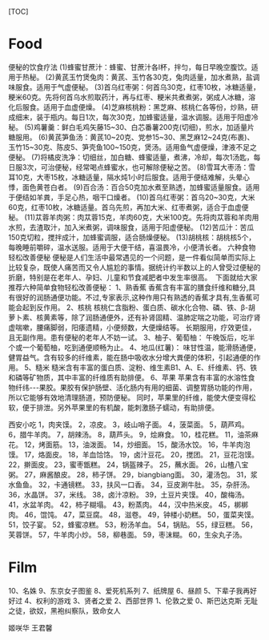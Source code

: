 [TOC]


# Food


便秘的饮食疗法 
(1)蜂蜜甘蔗汁：蜂蜜、甘蔗汁各l杯，拌匀，每日早晚空腹饮。适用于热秘。
(2)黄芪玉竹煲兔肉：黄芪、玉竹各30克，兔肉适量，加水煮熟，盐调味服食。适用于气虚便秘。 
(3)首乌红枣粥：何首乌30克，红枣10枚，冰糖适量，粳米60克。先将何首乌水煎取药汁，再与红枣、粳米共煮煮粥，粥成人冰糖，溶化后服食。适用于血虚便燥。 
(4)芝麻核桃粉：黑芝麻、核桃仁各等份，炒熟，研成细末，装于瓶内。每日1次，每次30克，加蜂蜜适量，温水调服。适用于阳虚冷秘。 
(5)鸡薯羹：鲜白毛鸡矢藤15~30、白芯番薯200克(切细)，煎水，加适量片糖服用。
(6)黄芪笋鱼汤：黄芪10~20克、党参15~30、黑芝麻12~24克(布裹)、玉竹15~30克、陈皮5、笋壳鱼100~150克，煲汤。适用鱼气虚便燥，津液不足之便秘。 
(7)将橘皮洗净：切细丝，加白糖、蜂蜜适量，煮沸，冷却，每次1汤匙，每日服3次，可治便秘，经常喝点蜂蜜水，也可解除便秘之苦。
(8)雪耳大枣汤：雪耳10克，大枣15枚，冰糖适量，隔水炖1小时后服食。适用于便结难解，头晕心悸，面色黄苍白者。 
(9)百合汤：百合50克加水煮至熟透，加蜂蜜适量服食。适用于便结如羊粪，手足心热，咽干口燥者。
(10)首乌红枣粥：首乌20~30克，大米60克，红枣10枚，冰糖适量。首乌先煎，再加大米、红枣煮粥，适合于血虚便秘。
(11)苁蓉羊肉粥：肉苁蓉15克，羊肉60克，大米100克。先将肉苁蓉和羊肉用水煎，去渣取汁，加入米煮粥，调味服食，适用于阳虚便秘。 
(12)苦瓜汁：苦瓜150克切粒，搅拌成汁，加蜂蜜调服，适合肠燥便秘。
(13)胡桃核：胡桃核5个，每晚睡前嚼碎，温水送服。适用于大便干结，喜温畏冷，小便清长者。
 六种食物轻松改善便秘 便秘是人们生活中最常遇见的一个问题，是一件看似简单而实际上比较复杂，既使人痛苦而又令人尴尬的事情。据统计约半数以上的人曾受过便秘的折磨，特别是在老年人、孕妇、儿童和节食减肥者中发生率很高。
 下面就给大家推荐六种简单食物轻松改善便秘： 
1、熟香蕉 香蕉含有丰富的膳食纤维和糖分,具有很好的润肠通便功能。不过,专家表示,这种作用只有熟透的香蕉才具有,生香蕉可能会起到反作用。
2、核桃 核桃仁含脂粉、蛋白质、碳水化合物、磷、铁、β-胡萝卜素、核黄素等，除了润肠通便外，还有补肾固精、温肺定喘之功能，可治疗肾虚喘嗽，腰痛脚弱，阳痿遗精，小便频数，大便燥结等。
长期服用，疗效更佳，且无副作用。患有便秘的老年人不妨一试。 
3、柚子、葡萄柚： 午晚饭后，吃半个或一个葡萄柚，吃到通便顺畅为止。
4、地瓜(红薯)： 味甘性温，能滑肠通便，健胃益气。含有较多的纤维素，能在肠中吸收水分增大粪便的体积，引起通便的作用。
5、糙米 糙米含有丰富的蛋白质、淀粉、维生素B1、A、E、纤维素、钙、铁和磷等矿物质，其中丰富的纤维质有助排便。 
6、苹果 苹果含有丰富的水溶性食物纤纬---果胶。果胶有保护肠壁、活化肠内有用的细菌、调整胃肠功能的作用，所以它能够有效地清理肠道，预防便秘。
同时，苹果里的纤维，能使大便变得松软，便于排泄。另外苹果里的有机酸，能刺激肠子蠕动，有助排便。


西安小吃
1，肉夹馍。   2，凉皮。     3，岐山哨子面。
4，菠菜面。   5，葫芦鸡。 6，腊牛羊肉。
7，胡辣汤。   8，葫芦头。  9，烩麻食。
10，桂花糕。 11，油茶麻花。 12，烤面筋。
13，油泼面。 14，炒细面。 15，酸汤水饺。
16，牛羊肉泡馍。        17，烙面皮。
18，羊血饸饹。          19，卤汁豆花。
20，搅团。   21，豆花泡馍。   22，擀面皮。
23，蜜枣甑糕。       24，锅盔辣子。
25，蘸水面。          26，山楂八宝粥。
27，麻酱酿皮。       28，柿子饼。
29，biangbiang面。    30，灌汤包。
31，浆水鱼鱼。      32，卡通镜糕。
33，扶风一口香。  34，豆皮涮牛肚。
35，杂肝汤。    36，水晶饼。     37，米线。
38，卤汁凉粉。      39，土豆片夹馍。
40，酸梅汤。          41，水盆羊肉。
42，柿子糊塌。      43，粉蒸肉。
44，汉中热米皮。  45，梆梆肉。
46，馄饨。      47，菜豆腐。       48，滋卷。
49，钟楼小奶糕。   50，蛋菜夹馍。
51，饺子宴。          52，蜂蜜凉糕。
53，粉汤羊血。       54，锅贴。
55，绿豆糕。          56，芙蓉饼。
57，牛羊肉小炒。   58，柳巷面。
59，枣沫糊。          60，生汆丸子汤。





# Film

10、名姝
9、东京女子图鉴
8、爱死机系列
7、纸牌屋
6、昼颜
5、下辈子我再好好过
4、权利的游戏
3、贤者之爱
2、西部世界
1、伦敦之爱
0、斯巴达克斯
无耻之徒，欲奴，黑袍纠察队，致命女人



姬咲华
王君馨



